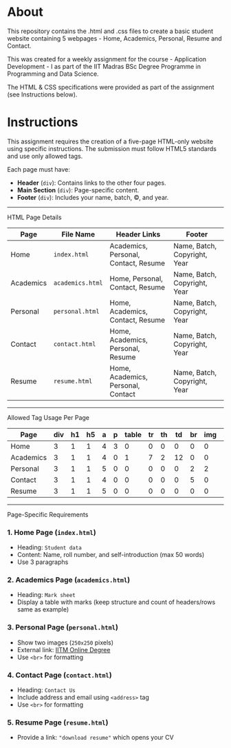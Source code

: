 # About
This repository contains the .html and .css files to create a basic student website containing 5 webpages - Home, Academics, Personal, Resume and Contact.

This was created for a weekly assignment for the course - Application Development - I as part of the IIT Madras BSc Degree Programme in Programming and Data Science.

The HTML & CSS specifications were provided as part of the assignment (see Instructions below).

# Instructions

This assignment requires the creation of a five-page HTML-only website using specific instructions. The submission must follow HTML5 standards and use only allowed tags.

Each page must have:

- **Header** (`div`): Contains links to the other four pages.
- **Main Section** (`div`): Page-specific content.
- **Footer** (`div`): Includes your name, batch, ©, and year.

---

HTML Page Details

| Page     | File Name       | Header Links                     | Footer                       |
|----------|------------------|----------------------------------|-------------------------------|
| Home     | `index.html`     | Academics, Personal, Contact, Resume | Name, Batch, Copyright, Year       |
| Academics| `academics.html` | Home, Personal, Contact, Resume     | Name, Batch, Copyright, Year       |
| Personal | `personal.html`  | Home, Academics, Contact, Resume   | Name, Batch, Copyright, Year       |
| Contact  | `contact.html`   | Home, Academics, Personal, Resume | Name, Batch, Copyright, Year       |
| Resume   | `resume.html`    | Home, Academics, Personal, Contact| Name, Batch, Copyright, Year       |

---

Allowed Tag Usage Per Page

| Page     | div | h1 | h5 | a  | p | table | tr | th | td | br | img | address |
|----------|-----|----|----|----|---|--------|----|----|----|----|-----|---------|
| Home     | 3   | 1  | 1  | 4  | 3 | 0      | 0  | 0  | 0  | 0  | 0   | 0       |
| Academics| 3   | 1  | 1  | 4  | 0 | 1      | 7  | 2  | 12 | 0  | 0   | 0       |
| Personal | 3   | 1  | 1  | 5  | 0 | 0      | 0  | 0  | 0  | 2  | 2   | 0       |
| Contact  | 3   | 1  | 1  | 4  | 0 | 0      | 0  | 0  | 0  | 5  | 0   | 1       |
| Resume   | 3   | 1  | 1  | 5  | 0 | 0      | 0  | 0  | 0  | 0  | 0   | 0       |

---

Page-Specific Requirements

### 1. **Home Page (`index.html`)**
- Heading: `Student data`
- Content: Name, roll number, and self-introduction (max 50 words)
- Use 3 paragraphs

### 2. **Academics Page (`academics.html`)**
- Heading: `Mark sheet`
- Display a table with marks (keep structure and count of headers/rows same as example)

### 3. **Personal Page (`personal.html`)**
- Show two images (`250x250` pixels)
- External link: [IITM Online Degree](http://www.onlinedegree.iitm.ac.in)
- Use `<br>` for formatting

### 4. **Contact Page (`contact.html`)**
- Heading: `Contact Us`
- Include address and email using `<address>` tag
- Use `<br>` for formatting

### 5. **Resume Page (`resume.html`)**
- Provide a link: `"download resume"` which opens your CV

